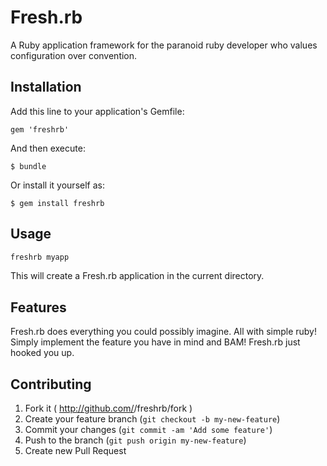 # Fresh.rb

A Ruby application framework for the paranoid ruby developer who values configuration over convention.

## Installation

Add this line to your application's Gemfile:

    gem 'freshrb'

And then execute:

    $ bundle

Or install it yourself as:

    $ gem install freshrb

## Usage

```sh
freshrb myapp
```

This will create a Fresh.rb application in the current directory.

## Features

Fresh.rb does everything you could possibly imagine. All with simple ruby! Simply implement the feature you have in mind and BAM! Fresh.rb just hooked you up.

## Contributing

1. Fork it ( http://github.com/<my-github-username>/freshrb/fork )
2. Create your feature branch (`git checkout -b my-new-feature`)
3. Commit your changes (`git commit -am 'Add some feature'`)
4. Push to the branch (`git push origin my-new-feature`)
5. Create new Pull Request
